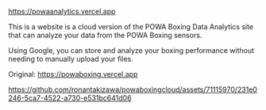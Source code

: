 https://powaanalytics.vercel.app

This is a website is a cloud version of the POWA Boxing Data Analytics site that can analyze your data from the POWA Boxing sensors. 

Using Google, you can store and analyze your boxing performance without needing to manually upload your files.

Original: https://powaboxing.vercel.app

https://github.com/ronantakizawa/powaboxingcloud/assets/71115970/231e0246-5ca7-4522-a730-e531bc641d06

